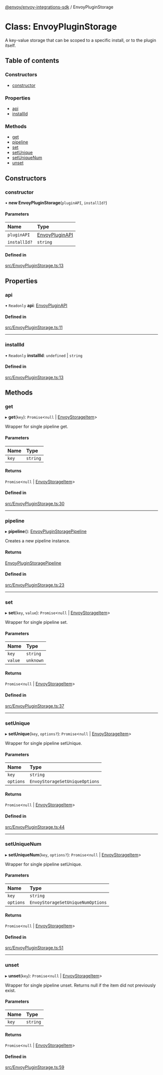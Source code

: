 [@envoy/envoy-integrations-sdk](../README.md) / EnvoyPluginStorage

# Class: EnvoyPluginStorage

A key-value storage that can be scoped to a specific install,
or to the plugin itself.

## Table of contents

### Constructors

- [constructor](envoypluginstorage.md#constructor)

### Properties

- [api](envoypluginstorage.md#api)
- [installId](envoypluginstorage.md#installid)

### Methods

- [get](envoypluginstorage.md#get)
- [pipeline](envoypluginstorage.md#pipeline)
- [set](envoypluginstorage.md#set)
- [setUnique](envoypluginstorage.md#setunique)
- [setUniqueNum](envoypluginstorage.md#setuniquenum)
- [unset](envoypluginstorage.md#unset)

## Constructors

### constructor

• **new EnvoyPluginStorage**(`pluginAPI`, `installId?`)

#### Parameters

| Name | Type |
| :------ | :------ |
| `pluginAPI` | [EnvoyPluginAPI](envoypluginapi.md) |
| `installId?` | `string` |

#### Defined in

[src/EnvoyPluginStorage.ts:13](https://github.com/envoy/envoy-integrations-sdk-nodejs/blob/2bdd026/src/EnvoyPluginStorage.ts#L13)

## Properties

### api

• `Readonly` **api**: [EnvoyPluginAPI](envoypluginapi.md)

#### Defined in

[src/EnvoyPluginStorage.ts:11](https://github.com/envoy/envoy-integrations-sdk-nodejs/blob/2bdd026/src/EnvoyPluginStorage.ts#L11)

___

### installId

• `Readonly` **installId**: `undefined` \| `string`

#### Defined in

[src/EnvoyPluginStorage.ts:13](https://github.com/envoy/envoy-integrations-sdk-nodejs/blob/2bdd026/src/EnvoyPluginStorage.ts#L13)

## Methods

### get

▸ **get**(`key`): `Promise`<``null`` \| [EnvoyStorageItem](../README.md#envoystorageitem)\>

Wrapper for single pipeline get.

#### Parameters

| Name | Type |
| :------ | :------ |
| `key` | `string` |

#### Returns

`Promise`<``null`` \| [EnvoyStorageItem](../README.md#envoystorageitem)\>

#### Defined in

[src/EnvoyPluginStorage.ts:30](https://github.com/envoy/envoy-integrations-sdk-nodejs/blob/2bdd026/src/EnvoyPluginStorage.ts#L30)

___

### pipeline

▸ **pipeline**(): [EnvoyPluginStoragePipeline](envoypluginstoragepipeline.md)

Creates a new pipeline instance.

#### Returns

[EnvoyPluginStoragePipeline](envoypluginstoragepipeline.md)

#### Defined in

[src/EnvoyPluginStorage.ts:23](https://github.com/envoy/envoy-integrations-sdk-nodejs/blob/2bdd026/src/EnvoyPluginStorage.ts#L23)

___

### set

▸ **set**(`key`, `value`): `Promise`<``null`` \| [EnvoyStorageItem](../README.md#envoystorageitem)\>

Wrapper for single pipeline set.

#### Parameters

| Name | Type |
| :------ | :------ |
| `key` | `string` |
| `value` | `unknown` |

#### Returns

`Promise`<``null`` \| [EnvoyStorageItem](../README.md#envoystorageitem)\>

#### Defined in

[src/EnvoyPluginStorage.ts:37](https://github.com/envoy/envoy-integrations-sdk-nodejs/blob/2bdd026/src/EnvoyPluginStorage.ts#L37)

___

### setUnique

▸ **setUnique**(`key`, `options?`): `Promise`<``null`` \| [EnvoyStorageItem](../README.md#envoystorageitem)\>

Wrapper for single pipeline setUnique.

#### Parameters

| Name | Type |
| :------ | :------ |
| `key` | `string` |
| `options` | `EnvoyStorageSetUniqueOptions` |

#### Returns

`Promise`<``null`` \| [EnvoyStorageItem](../README.md#envoystorageitem)\>

#### Defined in

[src/EnvoyPluginStorage.ts:44](https://github.com/envoy/envoy-integrations-sdk-nodejs/blob/2bdd026/src/EnvoyPluginStorage.ts#L44)

___

### setUniqueNum

▸ **setUniqueNum**(`key`, `options?`): `Promise`<``null`` \| [EnvoyStorageItem](../README.md#envoystorageitem)\>

Wrapper for single pipeline setUnique.

#### Parameters

| Name | Type |
| :------ | :------ |
| `key` | `string` |
| `options` | `EnvoyStorageSetUniqueNumOptions` |

#### Returns

`Promise`<``null`` \| [EnvoyStorageItem](../README.md#envoystorageitem)\>

#### Defined in

[src/EnvoyPluginStorage.ts:51](https://github.com/envoy/envoy-integrations-sdk-nodejs/blob/2bdd026/src/EnvoyPluginStorage.ts#L51)

___

### unset

▸ **unset**(`key`): `Promise`<``null`` \| [EnvoyStorageItem](../README.md#envoystorageitem)\>

Wrapper for single pipeline unset.
Returns null if the item did not previously exist.

#### Parameters

| Name | Type |
| :------ | :------ |
| `key` | `string` |

#### Returns

`Promise`<``null`` \| [EnvoyStorageItem](../README.md#envoystorageitem)\>

#### Defined in

[src/EnvoyPluginStorage.ts:59](https://github.com/envoy/envoy-integrations-sdk-nodejs/blob/2bdd026/src/EnvoyPluginStorage.ts#L59)
